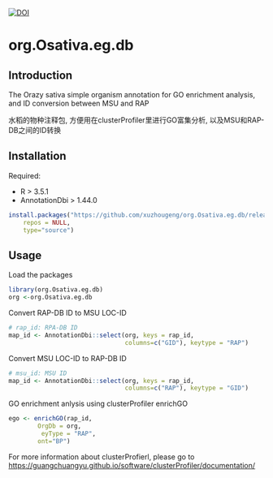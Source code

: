 [![DOI](https://zenodo.org/badge/DOI/10.5281/zenodo.3374105.svg)](https://doi.org/10.5281/zenodo.3374105)

# org.Osativa.eg.db

## Introduction

The Orazy sativa simple organism annotation for GO enrichment analysis, and ID conversion between MSU and RAP

水稻的物种注释包, 方便用在clusterProfiler里进行GO富集分析, 以及MSU和RAP-DB之间的ID转换

## Installation

Required:

- R > 3.5.1
- AnnotationDbi > 1.44.0 

```r
install.packages("https://github.com/xuzhougeng/org.Osativa.eg.db/releases/download/v0.01/org.Osativa.eg.db.tar.gz", 
    repos = NULL, 
    type="source")
```

## Usage

Load the packages

```r
library(org.Osativa.eg.db)
org <-org.Osativa.eg.db
```

Convert RAP-DB ID to MSU LOC-ID

```r
# rap_id: RPA-DB ID
map_id <- AnnotationDbi::select(org, keys = rap_id, 
                                columns=c("GID"), keytype = "RAP")
```

Convert MSU LOC-ID to RAP-DB ID

```r
# msu_id: MSU ID
map_id <- AnnotationDbi::select(org, keys = rap_id, 
                                columns=c("RAP"), keytype = "GID")       
```

GO enrichment anlysis using clusterProfiler enrichGO

```r
ego <- enrichGO(rap_id,
        OrgDb = org,
         eyType = "RAP",
        ont="BP")
```

For more information about clusterProfierl, please go to <https://guangchuangyu.github.io/software/clusterProfiler/documentation/>
